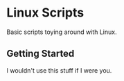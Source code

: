 # Linux Scripts

Basic scripts toying around with Linux.

## Getting Started

I wouldn't use this stuff if I were you.
